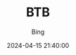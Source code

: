 ---
layout:     post
title:      "BTB"
date:       2024-04-15 21:40:00
author:     "Bing"
catalog:    true
tags:
    - CPU
---